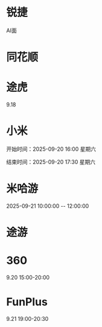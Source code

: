# 锐捷
AI面

# 同花顺

# 途虎
9.18

# 小米
开始时间：2025-09-20 16:00 星期六

结束时间：2025-09-20 17:30 星期六

# 米哈游
2025-09-21 10:00:00 -- 12:00:00

# 途游

# 360
9.20 15:00-20:00

# FunPlus
9.21 19:00-20:30
<!--stackedit_data:
eyJoaXN0b3J5IjpbLTE3ODQwMzI2NjcsLTkxMzMzMDgzNywtMT
kyODkyMjY1MCw0ODg2MjUxOTUsLTIyNzg5MDgwLDExNTYyMzE2
MzMsNTIyMDU1MzIzLC0yMDA0NDA3MzAyLC0yMTQwOTA0MTYzLC
03MzcyNjM3NjUsMTM2ODAyMzkyMSw3MTg4MTg1OTQsLTIwNTU4
NTgyMzUsMTU1NzYzNjIzNywtMjUwMDIxMjYxLDIwODM1MjcxOS
wtMTIzNTU1NjY5NSwxNDA3NDA1MTA1LDEzNTcyNjQ0NjJdfQ==

-->